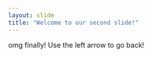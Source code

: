 ```yaml
---
layout: slide
title: "Welcome to our second slide!"
---
```

omg finally!
Use the left arrow to go back!
